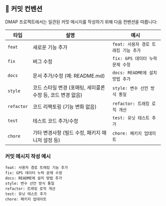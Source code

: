 
## 📝 커밋 컨벤션

DMAP 프로젝트에서는 일관된 커밋 메시지를 작성하기 위해 다음 컨벤션을 따릅니다:

| **타입**     | **설명**                                                               | **예시**                     |
|--------------|------------------------------------------------------------------------|------------------------------|
| `feat`       | 새로운 기능 추가                                                      | `feat: 사용자 경로 트래킹 기능 추가` |
| `fix`        | 버그 수정                                                             | `fix: GPS 데이터 누락 문제 수정`    |
| `docs`       | 문서 추가/수정 (예: README.md)                                        | `docs: README에 설치 방법 추가`    |
| `style`      | 코드 스타일 변경 (포매팅, 세미콜론 수정 등, 코드 변경 없음)            | `style: 변수 선언 방식 통일`       |
| `refactor`   | 코드 리팩토링 (기능 변화 없음)                                        | `refactor: 트래킹 로직 개선`       |
| `test`       | 테스트 코드 추가/수정                                                 | `test: 유닛 테스트 추가`          |
| `chore`      | 기타 변경사항 (빌드 수정, 패키지 매니저 설정 등)                      | `chore: 패키지 업데이트`          |

### **커밋 메시지 작성 예시**
```plaintext
feat: 사용자 경로 트래킹 기능 추가
fix: GPS 데이터 누락 문제 수정
docs: README에 설치 방법 추가
style: 변수 선언 방식 통일
refactor: 트래킹 로직 개선
test: 유닛 테스트 추가
chore: 패키지 업데이트
